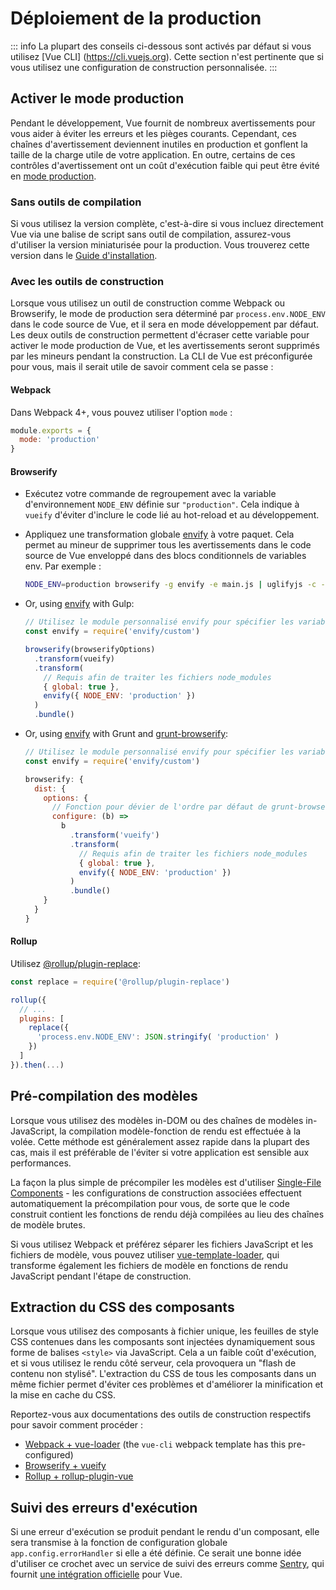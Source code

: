 # Déploiement de la production

::: info
La plupart des conseils ci-dessous sont activés par défaut si vous utilisez [Vue CLI] (https://cli.vuejs.org). Cette section n'est pertinente que si vous utilisez une configuration de construction personnalisée.
:::

## Activer le mode production

Pendant le développement, Vue fournit de nombreux avertissements pour vous aider à éviter les erreurs et les pièges courants. Cependant, ces chaînes d'avertissement deviennent inutiles en production et gonflent la taille de la charge utile de votre application. En outre, certains de ces contrôles d'avertissement ont un coût d'exécution faible qui peut être évité en [mode production](https://cli.vuejs.org/guide/mode-and-env.html#modes).

### Sans outils de compilation

Si vous utilisez la version complète, c'est-à-dire si vous incluez directement Vue via une balise de script sans outil de compilation, assurez-vous d'utiliser la version miniaturisée pour la production. Vous trouverez cette version dans le [Guide d'installation](/guide/installation.html#cdn).

### Avec les outils de construction

Lorsque vous utilisez un outil de construction comme Webpack ou Browserify, le mode de production sera déterminé par `process.env.NODE_ENV` dans le code source de Vue, et il sera en mode développement par défaut. Les deux outils de construction permettent d'écraser cette variable pour activer le mode production de Vue, et les avertissements seront supprimés par les mineurs pendant la construction. La CLI de Vue est préconfigurée pour vous, mais il serait utile de savoir comment cela se passe :

#### Webpack

Dans Webpack 4+, vous pouvez utiliser l'option `mode` :

```js
module.exports = {
  mode: 'production'
}
```

#### Browserify

- Exécutez votre commande de regroupement avec la variable d'environnement `NODE_ENV` définie sur `"production"`. Cela indique à `vueify` d'éviter d'inclure le code lié au hot-reload et au développement.

- Appliquez une transformation globale [envify](https://github.com/hughsk/envify) à votre paquet. Cela permet au mineur de supprimer tous les avertissements dans le code source de Vue enveloppé dans des blocs conditionnels de variables env. Par exemple :

  ```bash
  NODE_ENV=production browserify -g envify -e main.js | uglifyjs -c -m > build.js
  ```

- Or, using [envify](https://github.com/hughsk/envify) with Gulp:

  ```js
  // Utilisez le module personnalisé envify pour spécifier les variables d'environnement.
  const envify = require('envify/custom')

  browserify(browserifyOptions)
    .transform(vueify)
    .transform(
      // Requis afin de traiter les fichiers node_modules
      { global: true },
      envify({ NODE_ENV: 'production' })
    )
    .bundle()
  ```

- Or, using [envify](https://github.com/hughsk/envify) with Grunt and [grunt-browserify](https://github.com/jmreidy/grunt-browserify):

  ```js
  // Utilisez le module personnalisé envify pour spécifier les variables d'environnement.
  const envify = require('envify/custom')

  browserify: {
    dist: {
      options: {
        // Fonction pour dévier de l'ordre par défaut de grunt-browserify
        configure: (b) =>
          b
            .transform('vueify')
            .transform(
              // Requis afin de traiter les fichiers node_modules
              { global: true },
              envify({ NODE_ENV: 'production' })
            )
            .bundle()
      }
    }
  }
  ```

#### Rollup

Utilisez [@rollup/plugin-replace](https://github.com/rollup/plugins/tree/master/packages/replace):

```js
const replace = require('@rollup/plugin-replace')

rollup({
  // ...
  plugins: [
    replace({
      'process.env.NODE_ENV': JSON.stringify( 'production' )
    })
  ]
}).then(...)
```

## Pré-compilation des modèles

Lorsque vous utilisez des modèles in-DOM ou des chaînes de modèles in-JavaScript, la compilation modèle-fonction de rendu est effectuée à la volée. Cette méthode est généralement assez rapide dans la plupart des cas, mais il est préférable de l'éviter si votre application est sensible aux performances.

La façon la plus simple de précompiler les modèles est d'utiliser [Single-File Components](/guide/single-file-component.html) - les configurations de construction associées effectuent automatiquement la précompilation pour vous, de sorte que le code construit contient les fonctions de rendu déjà compilées au lieu des chaînes de modèle brutes.

Si vous utilisez Webpack et préférez séparer les fichiers JavaScript et les fichiers de modèle, vous pouvez utiliser [vue-template-loader](https://github.com/ktsn/vue-template-loader), qui transforme également les fichiers de modèle en fonctions de rendu JavaScript pendant l'étape de construction.

## Extraction du CSS des composants

Lorsque vous utilisez des composants à fichier unique, les feuilles de style CSS contenues dans les composants sont injectées dynamiquement sous forme de balises `<style>` via JavaScript. Cela a un faible coût d'exécution, et si vous utilisez le rendu côté serveur, cela provoquera un "flash de contenu non stylisé". L'extraction du CSS de tous les composants dans un même fichier permet d'éviter ces problèmes et d'améliorer la minification et la mise en cache du CSS.

Reportez-vous aux documentations des outils de construction respectifs pour savoir comment procéder :

- [Webpack + vue-loader](https://vue-loader.vuejs.org/en/configurations/extract-css.html) (the `vue-cli` webpack template has this pre-configured)
- [Browserify + vueify](https://github.com/vuejs/vueify#css-extraction)
- [Rollup + rollup-plugin-vue](https://rollup-plugin-vue.vuejs.org/)

## Suivi des erreurs d'exécution

Si une erreur d'exécution se produit pendant le rendu d'un composant, elle sera transmise à la fonction de configuration globale `app.config.errorHandler` si elle a été définie. Ce serait une bonne idée d'utiliser ce crochet avec un service de suivi des erreurs comme [Sentry](https://sentry.io), qui fournit [une intégration officielle](https://sentry.io/for/vue/) pour Vue.
